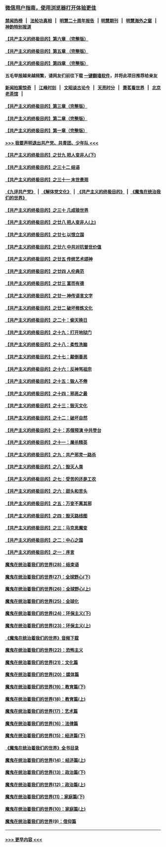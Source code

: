 ### [微信用户指南，使用浏览器打开体验更佳](https://github.com/gfw-breaker/banned-news1/blob/master/indexes/wechat-guide.md?t=0)
#### [禁闻热榜](热点新闻.md?t=0)  &nbsp;&nbsp;|&nbsp;&nbsp; [法轮功真相](https://github.com/gfw-breaker/truth/blob/master/README.md?t=0) &nbsp;&nbsp;|&nbsp;&nbsp; [明慧二十周年报告](https://github.com/gfw-breaker/mh-reports/blob/master/README.md?t=0) &nbsp;&nbsp;|&nbsp;&nbsp;[明慧期刊](https://github.com/gfw-breaker/mh-qikan) &nbsp;&nbsp;|&nbsp;&nbsp; [明慧海外之窗](https://github.com/gfw-breaker/mh-news/blob/master/README.md?t=0) &nbsp;&nbsp;|&nbsp;&nbsp; [神韵特别报道](https://github.com/gfw-breaker/mh-news/blob/master/shenyun.md?t=0)
#### [【共产主义的终极目的】第六章 （完整版）](../pages/nsc422/n11428913.md?t=02121455) 
#### [【共产主义的终极目的】第五章 （完整版）](../pages/nsc422/n11428912.md?t=02121455) 
#### [【共产主义的终极目的】第四章 （完整版）](../pages/nsc422/n11428907.md?t=02121455) 
#### 五毛举报越来越频繁，请网友们前往下载 [一键翻墙软件](https://github.com/gfw-breaker/ssr-accounts)，并将此项目推荐给亲友
#### [新闻拍案惊奇](https://github.com/gfw-breaker/banned-news1/blob/master/pages/link4.md) &nbsp;&nbsp;|&nbsp;&nbsp; [江峰时刻](https://github.com/gfw-breaker/banned-news1/blob/master/pages/link4.md) &nbsp;&nbsp;|&nbsp;&nbsp; [文昭谈古论今](https://github.com/gfw-breaker/banned-news1/blob/master/pages/link4.md) &nbsp;&nbsp;|&nbsp;&nbsp; [天亮时分](https://github.com/gfw-breaker/banned-news1/blob/master/pages/link4.md) &nbsp;&nbsp;|&nbsp;&nbsp; [萧茗看世界](https://github.com/gfw-breaker/banned-news1/blob/master/pages/link4.md) &nbsp;&nbsp;|&nbsp;&nbsp; [北京老茶馆](https://github.com/gfw-breaker/banned-news1/blob/master/pages/link4.md) &nbsp;&nbsp;|&nbsp;&nbsp; 
#### [【共产主义的终极目的】第三章（完整版）](../pages/nsc422/n11428848.md?t=02121455) 
#### [【共产主义的终极目的】第二章（完整版）](../pages/nsc422/n11428831.md?t=02121455) 
#### [【共产主义的终极目的】第一章（完整版）](../pages/nsc422/n11417651.md?t=02121455) 
#### [>>> 我要声明退出共产党、共青团、少年队 <<<](https://github.com/begood0513/goodnews/blob/master/quit/letter.md) 
#### [【共产主义的终极目的】之廿九 把人变非人(下)](../pages/nsc422/n11344140.md?t=02121455) 
#### [【共产主义的终极目的】之三十二 结语](../pages/nsc422/n11360535.md?t=02121455) 
#### [【共产主义的终极目的】之三十一 末世景观](../pages/nsc422/n11351129.md?t=02121455) 
#### [《九评共产党》](https://github.com/begood0513/9ping.md/blob/master/README.md) &nbsp;|&nbsp; [《解体党文化》](../../../../jtdwh.md/blob/master/README.md)  &nbsp;|&nbsp; [《共产主义的终极目的》](../../../../gczydzjmd.md/blob/master/README.md) &nbsp;|&nbsp; [《魔鬼在统治我们的世界》](../../../../mgztzwmdsj.md/blob/master/README.md) 
#### [【共产主义的终极目的】之三十 几成狼世界](../pages/nsc422/n11348280.md?t=02121455) 
#### [【共产主义的终极目的】之廿八 把人变非人(上)](../pages/nsc422/n11340492.md?t=02121455) 
#### [【共产主义的终极目的】之廿七 以恨立国](../pages/nsc422/n11336944.md?t=02121455) 
#### [【共产主义的终极目的】之廿六 中共对抗普世价值](../pages/nsc422/n11324785.md?t=02121455) 
#### [【共产主义的终极目的】之廿五 传统艺术颂神](../pages/nsc422/n11296396.md?t=02121455) 
#### [【共产主义的终极目的】之廿四 人伦典范](../pages/nsc422/n11296397.md?t=02121455) 
#### [【共产主义的终极目的】之廿三 富而有德](../pages/nsc422/n11283598.md?t=02121455) 
#### [【共产主义的终极目的】之廿一 神传语言文字](../pages/nsc422/n11263265.md?t=02121455) 
#### [【共产主义的终极目的】之廿二 破坏修炼文化](../pages/nsc422/n11245728.md?t=02121455) 
#### [【共产主义的终极目的】之二十：偷天换日](../pages/nsc422/n11238846.md?t=02121455) 
#### [【共产主义的终极目的】之十九：打开地狱门](../pages/nsc422/n11206376.md?t=02121455) 
#### [【共产主义的终极目的】之十八：柔性洗脑](../pages/nsc422/n11199994.md?t=02121455) 
#### [【共产主义的终极目的】之十七：颠倒善恶](../pages/nsc422/n11179782.md?t=02121455) 
#### [【共产主义的终极目的】之十六：反神骂祖宗](../pages/nsc422/n11166798.md?t=02121455) 
#### [【共产主义的终极目的】之十五：毁人不倦](../pages/nsc422/n11166792.md?t=02121455) 
#### [【共产主义的终极目的】之十四：邪恶之最](../pages/nsc422/n11150249.md?t=02121455) 
#### [【共产主义的终极目的】之十三：毁灭文化](../pages/nsc422/n11135227.md?t=02121455) 
#### [【共产主义的终极目的】之十二：破坏自然](../pages/nsc422/n11135214.md?t=02121455) 
#### [【共产主义的终极目的】之十：苏俄预演 中共登台](../pages/nsc422/n11118424.md?t=02121455) 
#### [【共产主义的终极目的】之十一：屠杀精英](../pages/nsc422/n11118442.md?t=02121455) 
#### [【共产主义的终极目的】之九：共产邪灵一路杀](../pages/nsc422/n11114139.md?t=02121455) 
#### [【共产主义的终极目的】之八：毁灭人类](../pages/nsc422/n11108503.md?t=02121455) 
#### [【共产主义的终极目的】之七：受苦的还是工农](../pages/nsc422/n11101809.md?t=02121455) 
#### [【共产主义的终极目的】之六：甜头和苦头](../pages/nsc422/n11096971.md?t=02121455) 
#### [【共产主义的终极目的】之五：万变不离其邪](../pages/nsc422/n11091285.md?t=02121455) 
#### [【共产主义的终极目的】之四：毁灭路线图](../pages/nsc422/n11086284.md?t=02121455) 
#### [【共产主义的终极目的】之三：马克思魔变](../pages/nsc422/n11061941.md?t=02121455) 
#### [【共产主义的终极目的】之二：中心之国](../pages/nsc422/n11047728.md?t=02121455) 
#### [【共产主义的终极目的】之一：序言](../pages/nsc422/n11086077.md?t=02121455) 
#### [魔鬼在统治着我们的世界(28)：结束语](../pages/nsc422/n10936246.md?t=02121455) 
#### [魔鬼在统治着我们的世界(27)：全球野心(下)](../pages/nsc422/n10928319.md?t=02121455) 
#### [魔鬼在统治着我们的世界(26)：全球野心(上)](../pages/nsc422/n10900318.md?t=02121455) 
#### [魔鬼在统治着我们的世界(25)：全球化](../pages/nsc422/n10788205.md?t=02121455) 
#### [魔鬼在统治着我们的世界(24)：环保主义(下)](../pages/nsc422/n10695307.md?t=02121455) 
#### [魔鬼在统治着我们的世界(23)：环保主义(上)](../pages/nsc422/n10688613.md?t=02121455) 
#### [《魔鬼在统治着我们的世界》音频下载](../pages/nsc422/n10635553.md?t=02121455) 
#### [魔鬼在统治着我们的世界(22)：恐怖主义](../pages/nsc422/n10614727.md?t=02121455) 
#### [魔鬼在统治着我们的世界(21)：文化篇](../pages/nsc422/n10597706.md?t=02121455) 
#### [魔鬼在统治着我们的世界(20)：媒体篇](../pages/nsc422/n10586579.md?t=02121455) 
#### [魔鬼在统治着我们的世界(19)：教育篇(下)](../pages/nsc422/n10564808.md?t=02121455) 
#### [魔鬼在统治着我们的世界(18)：教育篇(上)](../pages/nsc422/n10526970.md?t=02121455) 
#### [魔鬼在统治着我们的世界(17)：艺术篇](../pages/nsc422/n10499093.md?t=02121455) 
#### [魔鬼在统治着我们的世界(16)：法律篇](../pages/nsc422/n10485969.md?t=02121455) 
#### [魔鬼在统治着我们的世界(15)：经济篇(下)](../pages/nsc422/n10469975.md?t=02121455) 
#### [《魔鬼在统治着我们的世界》全书目录](../pages/nsc422/n10464261.md?t=02121455) 
#### [魔鬼在统治着我们的世界(14)：经济篇(上)](../pages/nsc422/n10457370.md?t=02121455) 
#### [魔鬼在统治着我们的世界(13)：政治篇(下)](../pages/nsc422/n10448270.md?t=02121455) 
#### [魔鬼在统治着我们的世界(12)：政治篇(上)](../pages/nsc422/n10444576.md?t=02121455) 
#### [魔鬼在统治着我们的世界(11)：家庭篇(下)](../pages/nsc422/n10440961.md?t=02121455) 
#### [魔鬼在统治着我们的世界(10)：家庭篇(上)](../pages/nsc422/n10435448.md?t=02121455) 
#### [魔鬼在统治着我们的世界(9)：信仰篇](../pages/nsc422/n10432159.md?t=02121455) 

----
#### [ >>> 更早内容 <<< ](../indexes/nsc422-earlier.md)
